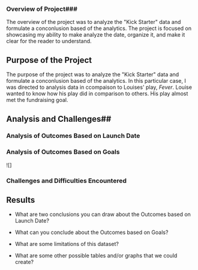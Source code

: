 ### Overview of Project###
The overview of the project was to analyze the "Kick Starter" data and formulate a conconlusion based of the analytics. The project is focused on showcasing my ability to make analyze the date, organize it, and make it clear for the reader to understand. 

## Purpose of the Project ##
The purpose of the project was to analyze the "Kick Starter" data and formulate a conconlusion based of the analytics. In this particular case, I was directed to analysis data in ccompaison to Louises' play, *Fever*. Louise wanted to know how his play did in comparison to others. His play almost met the fundraising goal.


## Analysis and Challenges##

### Analysis of Outcomes Based on Launch Date

### Analysis of Outcomes Based on Goals
![]
### Challenges and Difficulties Encountered

## Results

- What are two conclusions you can draw about the Outcomes based on Launch Date?

- What can you conclude about the Outcomes based on Goals?

- What are some limitations of this dataset?

- What are some other possible tables and/or graphs that we could create?
